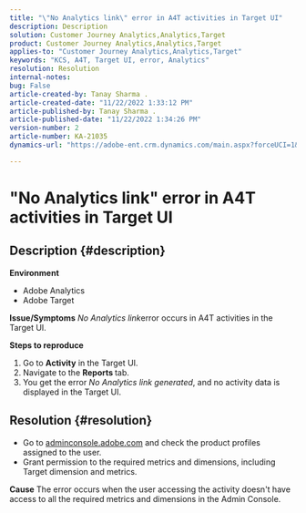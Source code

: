 ```yaml
---
title: "\"No Analytics link\" error in A4T activities in Target UI"
description: Description
solution: Customer Journey Analytics,Analytics,Target
product: Customer Journey Analytics,Analytics,Target
applies-to: "Customer Journey Analytics,Analytics,Target"
keywords: "KCS, A4T, Target UI, error, Analytics"
resolution: Resolution
internal-notes: 
bug: False
article-created-by: Tanay Sharma .
article-created-date: "11/22/2022 1:33:12 PM"
article-published-by: Tanay Sharma .
article-published-date: "11/22/2022 1:34:26 PM"
version-number: 2
article-number: KA-21035
dynamics-url: "https://adobe-ent.crm.dynamics.com/main.aspx?forceUCI=1&pagetype=entityrecord&etn=knowledgearticle&id=77b34833-6a6a-ed11-9561-6045bd006a22"

---
```

# "No Analytics link" error in A4T activities in Target UI

## Description {#description}

<b>Environment</b>
- Adobe Analytics
- Adobe Target



<b>Issue/Symptoms</b>
*No Analytics link*error occurs in A4T activities in the Target UI.



<b>Steps to reproduce</b>

1. Go to <b>Activity</b> in the Target UI.
2. Navigate to the <b>Reports </b>tab.
3. You get the error *No Analytics link generated*, and no activity data is displayed in the Target UI.



## Resolution {#resolution}


- Go to [adminconsole.adobe.com](https://adminconsole.adobe.com/) and check the product profiles assigned to the user.
- Grant permission to the required metrics and dimensions, including Target dimension and metrics.



<b>Cause</b>
The error occurs when the user accessing the activity doesn't have access to all the required metrics and dimensions in the Admin Console.
